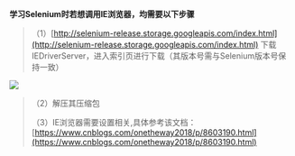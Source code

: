 **学习Selenium时若想调用IE浏览器，均需要以下步骤**

>（1）[http://selenium-release.storage.googleapis.com/index.html](http://selenium-release.storage.googleapis.com/index.html) 下载IEDriverServer，进入索引页进行下载（其版本号需与Selenium版本号保持一致）
>
![](https://i.imgur.com/WbefIki.png)

>（2）解压其压缩包
>
>（3）IE浏览器需要设置相关,具体参考该文档：
>[https://www.cnblogs.com/onetheway2018/p/8603190.html](https://www.cnblogs.com/onetheway2018/p/8603190.html)
